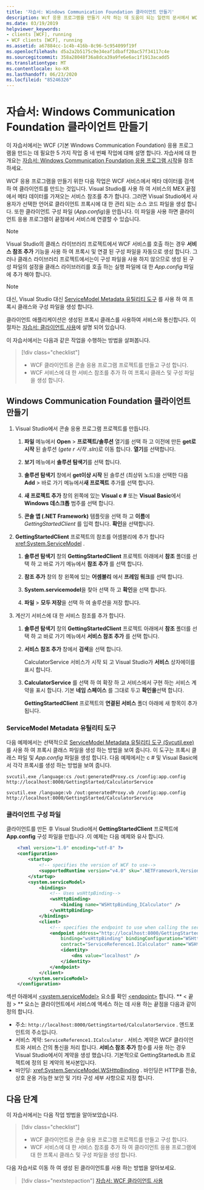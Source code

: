 ```yaml
---
title: '자습서: Windows Communication Foundation 클라이언트 만들기'
description: Wcf 응용 프로그램을 만들기 시작 하는 데 도움이 되는 일련의 문서에서 WCF 서비스의 메타 데이터를 검색 하 여 클라이언트를 만드는 방법에 대해 알아봅니다.
ms.date: 03/19/2019
helpviewer_keywords:
- clients [WCF], running
- WCF clients [WCF], running
ms.assetid: a67884cc-1c4b-416b-8c96-5c954099f19f
ms.openlocfilehash: d5a2a2b5175c9e34eaf1dbaff20ac57f34117c4e
ms.sourcegitcommit: 358a28048f36a8dca39a9fe6e6ac1f1913acadd5
ms.translationtype: MT
ms.contentlocale: ko-KR
ms.lasthandoff: 06/23/2020
ms.locfileid: "85246326"
---
```

# <a name="tutorial-create-a-windows-communication-foundation-client"></a>자습서: Windows Communication Foundation 클라이언트 만들기

이 자습서에서는 WCF (기본 Windows Communication Foundation) 응용 프로그램을 만드는 데 필요한 5 가지 작업 중 네 번째 작업에 대해 설명 합니다. 자습서에 대 한 개요는 [자습서: Windows Communication Foundation 응용 프로그램 시작](getting-started-tutorial.md)을 참조 하세요.

WCF 응용 프로그램을 만들기 위한 다음 작업은 WCF 서비스에서 메타 데이터를 검색 하 여 클라이언트를 만드는 것입니다. Visual Studio를 사용 하 여 서비스의 MEX 끝점에서 메타 데이터를 가져오는 서비스 참조를 추가 합니다. 그러면 Visual Studio에서 사용자가 선택한 언어로 클라이언트 프록시에 대 한 관리 되는 소스 코드 파일을 생성 합니다. 또한 클라이언트 구성 파일 (*App.config*)을 만듭니다. 이 파일을 사용 하면 클라이언트 응용 프로그램이 끝점에서 서비스에 연결할 수 있습니다.

> [!NOTE]
> Visual Studio의 클래스 라이브러리 프로젝트에서 WCF 서비스를 호출 하는 경우 **서비스 참조 추가** 기능을 사용 하 여 프록시 및 연결 된 구성 파일을 자동으로 생성 합니다. 그러나 클래스 라이브러리 프로젝트에서는이 구성 파일을 사용 하지 않으므로 생성 된 구성 파일의 설정을 클래스 라이브러리를 호출 하는 실행 파일에 대 한 *App.config* 파일에 추가 해야 합니다.

> [!NOTE]
> 대신, Visual Studio 대신 [ServiceModel Metadata 유틸리티 도구](#servicemodel-metadata-utility-tool) 를 사용 하 여 프록시 클래스와 구성 파일을 생성 합니다.

클라이언트 애플리케이션은 생성된 프록시 클래스를 사용하여 서비스와 통신합니다. 이 절차는 [자습서: 클라이언트 사용](how-to-use-a-wcf-client.md)에 설명 되어 있습니다.

이 자습서에서는 다음과 같은 작업을 수행하는 방법을 살펴봅니다.
> [!div class="checklist"]
>
> - WCF 클라이언트용 콘솔 응용 프로그램 프로젝트를 만들고 구성 합니다.
> - WCF 서비스에 대 한 서비스 참조를 추가 하 여 프록시 클래스 및 구성 파일을 생성 합니다.

## <a name="create-a-windows-communication-foundation-client"></a>Windows Communication Foundation 클라이언트 만들기

1. Visual Studio에서 콘솔 응용 프로그램 프로젝트를 만듭니다.

    1. **파일** 메뉴에서 **Open**  >  **프로젝트/솔루션** 열기를 선택 하 고 이전에 만든 **get로 시작** 된 솔루션 (*gete r 시작 .sln*)로 이동 합니다. **열기**를 선택합니다.

    2. **보기** 메뉴에서 **솔루션 탐색기**를 선택 합니다.

    3. **솔루션 탐색기** 창에서 **get이상 시작** 된 솔루션 (최상위 노드)을 선택한 다음 **Add**  >  바로 가기 메뉴에서**새 프로젝트** 추가를 선택 합니다.

    4. **새 프로젝트 추가** 창의 왼쪽에 있는 **Visual c #** 또는 **Visual Basic**에서 **Windows 데스크톱** 범주를 선택 합니다.

    5. **콘솔 앱 (.NET Framework)** 템플릿을 선택 하 고 **이름**에 *GettingStartedClient* 를 입력 합니다. **확인**을 선택합니다.

2. **GettingStartedClient** 프로젝트의 참조를 어셈블리에 추가 합니다 <xref:System.ServiceModel> .

    1. **솔루션 탐색기** 창의 **GettingStartedClient** 프로젝트 아래에서 **참조** 폴더를 선택 하 고 바로 가기 메뉴에서 **참조 추가** 를 선택 합니다.

    2. **참조 추가** 창의 창 왼쪽에 있는 **어셈블리** 에서 **프레임 워크**를 선택 합니다.

    3. **System.servicemodel**을 찾아 선택 하 고 **확인**을 선택 합니다.

    4. **파일**  >  **모두 저장**을 선택 하 여 솔루션을 저장 합니다.

3. 계산기 서비스에 대 한 서비스 참조를 추가 합니다.

   1. **솔루션 탐색기** 창의 **GettingStartedClient** 프로젝트 아래에서 **참조** 폴더를 선택 하 고 바로 가기 메뉴에서 **서비스 참조 추가** 를 선택 합니다.

   2. **서비스 참조 추가** 창에서 **검색**을 선택 합니다.

      CalculatorService 서비스가 시작 되 고 Visual Studio가 **서비스** 상자에이를 표시 합니다.

   3. **CalculatorService** 를 선택 하 여 확장 하 고 서비스에서 구현 하는 서비스 계약을 표시 합니다. 기본 **네임 스페이스** 를 그대로 두고 **확인을**선택 합니다.

      **GettingStartedClient** 프로젝트의 **연결된 서비스** 폴더 아래에 새 항목이 추가 됩니다.

### <a name="servicemodel-metadata-utility-tool"></a>ServiceModel Metadata 유틸리티 도구

다음 예제에서는 선택적으로 [ServiceModel Metadata 유틸리티 도구 (Svcutil.exe)](servicemodel-metadata-utility-tool-svcutil-exe.md) 를 사용 하 여 프록시 클래스 파일을 생성 하는 방법을 보여 줍니다. 이 도구는 프록시 클래스 파일 및 *App.config* 파일을 생성 합니다. 다음 예제에서는 c # 및 Visual Basic에서 각각 프록시를 생성 하는 방법을 보여 줍니다.

```shell
svcutil.exe /language:cs /out:generatedProxy.cs /config:app.config http://localhost:8000/GettingStarted/CalculatorService
```

```shell
svcutil.exe /language:vb /out:generatedProxy.vb /config:app.config http://localhost:8000/GettingStarted/CalculatorService
```

### <a name="client-configuration-file"></a>클라이언트 구성 파일

클라이언트를 만든 후 Visual Studio에서 **GettingStartedClient** 프로젝트에 **App.config** 구성 파일을 만듭니다 .이 예제는 다음 예제와 유사 합니다.

```xml
    <?xml version="1.0" encoding="utf-8" ?>
    <configuration>
        <startup>
            <!-- specifies the version of WCF to use-->
            <supportedRuntime version="v4.0" sku=".NETFramework,Version=v4.6.1" />
        </startup>
        <system.serviceModel>
            <bindings>
                <!-- Uses wsHttpBinding-->
                <wsHttpBinding>
                    <binding name="WSHttpBinding_ICalculator" />
                </wsHttpBinding>
            </bindings>
            <client>
                <!-- specifies the endpoint to use when calling the service -->
                <endpoint address="http://localhost:8000/GettingStarted/CalculatorService"
                    binding="wsHttpBinding" bindingConfiguration="WSHttpBinding_ICalculator"
                    contract="ServiceReference1.ICalculator" name="WSHttpBinding_ICalculator">
                    <identity>
                        <dns value="localhost" />
                    </identity>
                </endpoint>
            </client>
        </system.serviceModel>
    </configuration>
```

섹션 아래에서 [\<system.serviceModel>](../configure-apps/file-schema/wcf/system-servicemodel.md) 요소를 확인 [\<endpoint>](../configure-apps/file-schema/wcf/endpoint-element.md) 합니다. ** &lt; 끝점 &gt; ** 요소는 클라이언트에서 서비스에 액세스 하는 데 사용 하는 끝점을 다음과 같이 정의 합니다.

- 주소: `http://localhost:8000/GettingStarted/CalculatorService` . 엔드포인트의 주소입니다.
- 서비스 계약: `ServiceReference1.ICalculator` . 서비스 계약은 WCF 클라이언트와 서비스 간의 통신을 처리 합니다. **서비스 참조 추가** 함수를 사용 하는 경우 Visual Studio에서이 계약을 생성 했습니다. 기본적으로 GettingStartedLib 프로젝트에 정의 된 계약의 복사본입니다.
- 바인딩: <xref:System.ServiceModel.WSHttpBinding> . 바인딩은 HTTP를 전송, 상호 운용 가능한 보안 및 기타 구성 세부 사항으로 지정 합니다.

## <a name="next-steps"></a>다음 단계

이 자습서에서는 다음 작업 방법을 알아보았습니다.
> [!div class="checklist"]
>
> - WCF 클라이언트용 콘솔 응용 프로그램 프로젝트를 만들고 구성 합니다.
> - WCF 서비스에 대 한 서비스 참조를 추가 하 여 클라이언트 응용 프로그램에 대 한 프록시 클래스 및 구성 파일을 생성 합니다.

다음 자습서로 이동 하 여 생성 된 클라이언트를 사용 하는 방법을 알아보세요.

> [!div class="nextstepaction"]
> [자습서: WCF 클라이언트 사용](how-to-use-a-wcf-client.md)

